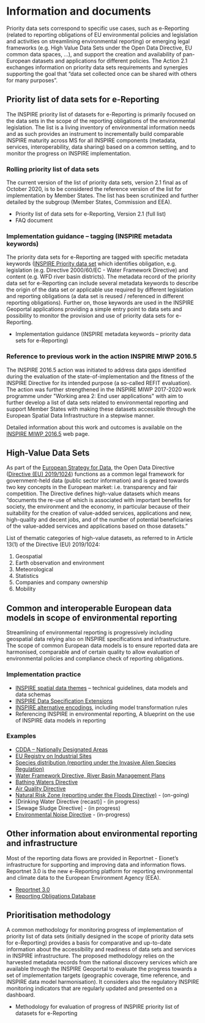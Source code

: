 # Information and documents

Priority data sets correspond to specific use cases, such as e-Reporting (related to reporting obligations of EU environmental policies and legislation and activities on streamlining environmental reporting) or emerging legal frameworks (e.g. High Value Data Sets under the Open Data Directive, EU common data spaces, …), and support the creation and availability of pan-European datasets and applications for different policies. The Action 2.1 exchanges information on priority data sets requirements and synergies supporting the goal that “data set collected once can be shared with others for many purposes”.

## Priority list of data sets for e-Reporting
The INSPIRE priority list of datasets for e-Reporting is primarily focused on the data sets in the scope of the reporting obligations of the environmental legislation. The list is a living inventory of environmental information needs and as such provides an instrument to incrementally build comparable INSPIRE maturity across MS for all INSPIRE components (metadata, services, interoperability, data sharing) based on a common setting, and to monitor the progress on INSPIRE implementation.

### Rolling priority list of data sets
The current version of the list of priority data sets, version 2.1 final as of October 2020, is to be considered the reference version of the list for implementation by Member States. The list has been scrutinized and further detailed by the subgroup (Member States, Commission and EEA).
* Priority list of data sets for e-Reporting, Version 2.1 (full list)
* FAQ document

### Implementation guidance – tagging (INSPIRE metadata keywords)
The priority data sets for e-Reporting are tagged with specific metadata keywords ([INSPIRE Priority data set](https://inspire.ec.europa.eu/metadata-codelist/PriorityDataset) which identifies obligation, e.g. legislation (e.g. Directive 2000/60/EC - Water Framework Directive) and content (e.g. WFD river basin districts). The metadata record of the priority data set for e-Reporting can include several metadata keywords to describe the origin of the data set or applicable use required by different legislation and reporting obligations (a data set is reused / referenced in different reporting obligations). Further on, those keywords are used in the INSPIRE Geoportal applications providing a simple entry point to data sets and possibility to monitor the provision and use of priority data sets for e-Reporting.
* Implementation guidance (INSPIRE metadata keywords – priority data sets for e-Reporting)

### Reference to previous work in the action INSPIRE MIWP 2016.5
The INSPIRE 2016.5 action was initiated to address data gaps identified during the evaluation of the state-of-implementation and the fitness of the INSPIRE Directive for its intended purpose (a so-called REFIT evaluation). 
The action was further strengthened in the INSPIRE MIWP 2017-2020 work programme under "Working area 2: End user applications" with aim to further develop a list of data sets related to environmental reporting and support Member States with making these datasets accessible through the European Spatial Data Infrastructure in a stepwise manner. 

Detailed information about this work and outcomes is available on the [INSPIRE MIWP 2016.5](https://webgate.ec.europa.eu/fpfis/wikis/display/InspireMIG/Action+2016.5%3A+Priority+list+of+datasets+for+e-Reporting) web page.

## High-Value Data Sets
As part of the [European Strategy for Data](https://data.europa.eu/en/highlights/data-governance-act-open-data-directive), the Open Data Directive ([Directive (EU) 2019/1024](https://eur-lex.europa.eu/eli/dir/2019/1024/oj)) functions as a common legal framework for government-held data (public sector information) and is geared towards two key concepts in the European market: i.e. transparency and fair competition. The Directive defines high-value datasets which means “documents the re-use of which is associated with important benefits for society, the environment and the economy, in particular because of their suitability for the creation of value-added services, applications and new, high-quality and decent jobs, and of the number of potential beneficiaries of the value-added services and applications based on those datasets.” 

List of thematic categories of high-value datasets, as referred to in Article 13(1) of the Directive (EU) 2019/1024:
1. Geospatial 
2. Earth observation and environment 
3. Meteorological 
4. Statistics 
5. Companies and company ownership 
6. Mobility

## Common and interoperable European data models in scope of environmental reporting
Streamlining of environmental reporting is progressively including geospatial data relying also on INSPIRE specifications and infrastructure. The scope of common European data models is to ensure reported data are harmonised, comparable and of certain quality to allow evaluation of environmental policies and compliance check of reporting obligations. 

### Implementation practice
* [INSPIRE spatial data themes](https://inspire.ec.europa.eu/data-specifications/2892) – technical guidelines, data models and data schemas  
* [INSPIRE Data Specification Extensions](http://inspire-extensions.wetransform.to/extension-methodology.html)
* [INSPIRE alternative encodings](https://github.com/INSPIRE-MIF/2017.2), including model transformation rules  
* Referencing INSPIRE in environmental reporting, A blueprint on the use of INSPIRE data models in reporting

### Examples
* [CDDA – Nationally Designated Areas](http://cdr.eionet.europa.eu/help/cdda/) 
* [EU Registry on Industrial Sites](https://cdrtest.eionet.europa.eu/help/ied_registry)
* [Species distribution (reporting under the Invasive Alien Species Regulation)](http://cdr.eionet.europa.eu/help/ias_regulation/) 
* [Water Framework Directive, River Basin Management Plans](https://cdr.eionet.europa.eu/help/WFD/WFD_780_2022)
* [Bathing Waters Directive](https://cdr.eionet.europa.eu/help/BWD)
* [Air Quality Directive](https://aqportal.discomap.eea.europa.eu/)
* [Natural Risk Zone (reporting under the Floods Directive)](http://cdr.eionet.europa.eu/help/Floods/Floods_2018/index.html) - (on-going)
* [Drinking Water Directive (recast)] - (in progress)
* [Sewage Sludge Directive] - (in progress)
* [Environmental Noise Directive](https://www.eionet.europa.eu/reportnet/docs/noise) - (in-progress)

## Other information about environmental reporting and infrastructure
Most of the reporting data flows are provided in Reportnet - Eionet’s infrastructure for supporting and improving data and information flows. Reportnet 3.0 is the new e-Reporting platform for reporting environmental and climate data to the European Environment Agency (EEA).
* [Reportnet 3.0](https://reportnet.europa.eu/)
* [Reporting Obligations Database](https://rod.eionet.europa.eu/)

## Prioritisation methodology
A common methodology for monitoring progress of implementation of priority list of data sets (initially designed in the scope of priority data sets for e-Reporting) provides a basis for comparative and up-to-date information about the accessibility and readiness of data sets and services in INSPIRE infrastructure. The proposed methodology relies on the harvested metadata records from the national discovery services which are available through the INSPIRE Geoportal to evaluate the progress towards a set of implementation targets (geographic coverage, time reference, and INSPIRE data model harmonisation). It considers also the regulatory INSPIRE monitoring indicators that are regularly updated and presented on a dashboard.
* Methodology for evaluation of progress of INSPIRE priority list of datasets for e-Reporting
